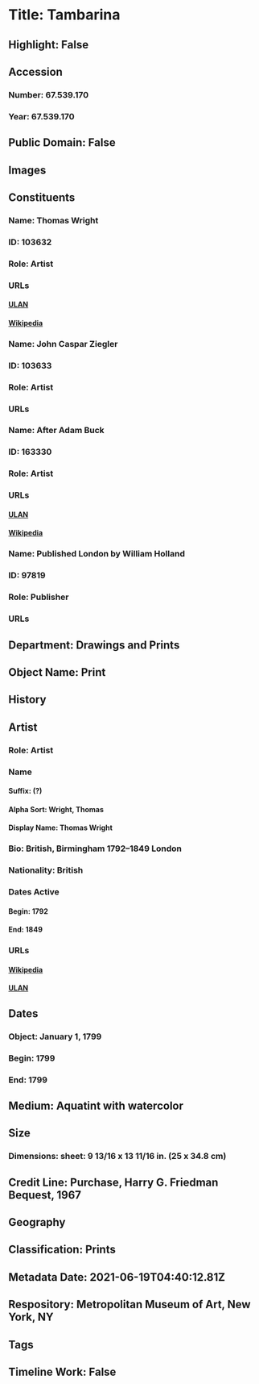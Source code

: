 # Title: Tambarina
## Highlight: False
## Accession
### Number: 67.539.170
### Year: 67.539.170
## Public Domain: False
## Images
## Constituents
### Name: Thomas Wright
### ID: 103632
### Role: Artist
### URLs
#### [ULAN](http://vocab.getty.edu/page/ulan/500197682)
#### [Wikipedia](https://www.wikidata.org/wiki/Q7795328)
### Name: John Caspar Ziegler
### ID: 103633
### Role: Artist
### URLs
### Name: After Adam Buck
### ID: 163330
### Role: Artist
### URLs
#### [ULAN](http://vocab.getty.edu/page/ulan/500031258)
#### [Wikipedia](https://www.wikidata.org/wiki/Q4678798)
### Name: Published London by William Holland
### ID: 97819
### Role: Publisher
### URLs
## Department: Drawings and Prints
## Object Name: Print
## History
## Artist
### Role: Artist
### Name
#### Suffix: (?)
#### Alpha Sort: Wright, Thomas
#### Display Name: Thomas Wright
### Bio: British, Birmingham 1792–1849 London
### Nationality: British
### Dates Active
#### Begin: 1792
#### End: 1849
### URLs
#### [Wikipedia](https://www.wikidata.org/wiki/Q7795328)
#### [ULAN](http://vocab.getty.edu/page/ulan/500197682)
## Dates
### Object: January 1, 1799
### Begin: 1799
### End: 1799
## Medium: Aquatint with watercolor
## Size
### Dimensions: sheet: 9 13/16 x 13 11/16 in. (25 x 34.8 cm)
## Credit Line: Purchase, Harry G. Friedman Bequest, 1967
## Geography
## Classification: Prints
## Metadata Date: 2021-06-19T04:40:12.81Z
## Respository: Metropolitan Museum of Art, New York, NY
## Tags
## Timeline Work: False